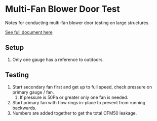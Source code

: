# Multi-Fan Blower Door Test

Notes for conducting multi-fan blower door testing on large structures.

[See full document here](https://github.com/m-housh/zets/tree/main/20220113145536/assets)

## Setup

1. Only one gauge has a reference to outdoors.

## Testing

1. Start secondary fan first and get up to full speed, check pressure on
   primary gauge / fan.
    1. If pressure is 50Pa or greater only one fan is needed.
1. Start primary fan with flow rings in-place to prevent from running backwards.
1. Numbers are added together to get the total CFM50 leakage.

